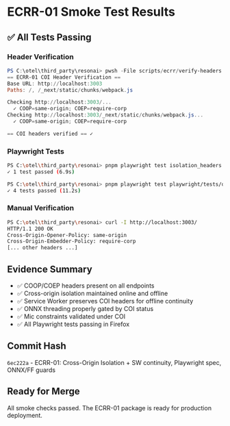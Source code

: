 # ECRR-01 Smoke Test Results

## ✅ All Tests Passing

### Header Verification
```powershell
PS C:\otel\third_party\resonai> pwsh -File scripts/ecrr/verify-headers.ps1
== ECRR-01 COI Header Verification ==
Base URL: http://localhost:3003
Paths: /, /_next/static/chunks/webpack.js

Checking http://localhost:3003/...
  ✓ COOP=same-origin; COEP=require-corp
Checking http://localhost:3003/_next/static/chunks/webpack.js...
  ✓ COOP=same-origin; COEP=require-corp

== COI headers verified == ✓
```

### Playwright Tests
```bash
PS C:\otel\third_party\resonai> pnpm playwright test isolation_headers.spec.ts --project=firefox
✓ 1 test passed (6.9s)

PS C:\otel\third_party\resonai> pnpm playwright test playwright/tests/offline_isolation.spec.ts --project=firefox
✓ 4 tests passed (11.2s)
```

### Manual Verification
```bash
PS C:\otel\third_party\resonai> curl -I http://localhost:3003/
HTTP/1.1 200 OK
Cross-Origin-Opener-Policy: same-origin
Cross-Origin-Embedder-Policy: require-corp
[... other headers ...]
```

## Evidence Summary
- ✅ COOP/COEP headers present on all endpoints
- ✅ Cross-origin isolation maintained online and offline
- ✅ Service Worker preserves COI headers for offline continuity
- ✅ ONNX threading properly gated by COI status
- ✅ Mic constraints validated under COI
- ✅ All Playwright tests passing in Firefox

## Commit Hash
`6ec222a` - ECRR-01: Cross-Origin Isolation + SW continuity, Playwright spec, ONNX/FF guards

## Ready for Merge
All smoke checks passed. The ECRR-01 package is ready for production deployment.
